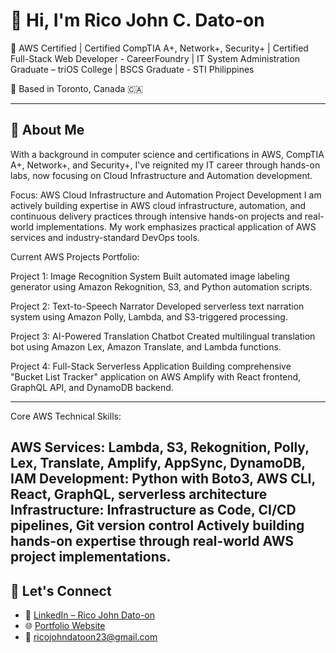 # 👋 Hi, I'm Rico John C. Dato-on

🎯 AWS Certified | Certified CompTIA A+, Network+, Security+ | Certified Full-Stack Web Developer - CareerFoundry | IT System Administration Graduate – triOS College | BSCS Graduate - STI Philippines

📍 Based in Toronto, Canada 🇨🇦  

---

## 🚀 About Me

With a background in computer science and certifications in AWS, CompTIA A+, Network+, and Security+, I've reignited my IT career through hands-on labs, now focusing on Cloud Infrastructure and Automation development.

Focus: AWS Cloud Infrastructure and Automation Project Development
I am actively building expertise in AWS cloud infrastructure, automation, and continuous delivery practices through intensive hands-on projects and real-world implementations. My work emphasizes practical application of AWS services and industry-standard DevOps tools.

Current AWS Projects Portfolio:

Project 1: Image Recognition System
Built automated image labeling generator using Amazon Rekognition, S3, and Python automation scripts.

Project 2: Text-to-Speech Narrator
Developed serverless text narration system using Amazon Polly, Lambda, and S3-triggered processing.

Project 3: AI-Powered Translation Chatbot
Created multilingual translation bot using Amazon Lex, Amazon Translate, and Lambda functions.

Project 4: Full-Stack Serverless Application
Building comprehensive "Bucket List Tracker" application on AWS Amplify with React frontend, GraphQL API, and DynamoDB backend.

---
Core AWS Technical Skills:

AWS Services: Lambda, S3, Rekognition, Polly, Lex, Translate, Amplify, AppSync, DynamoDB, IAM
Development: Python with Boto3, AWS CLI, React, GraphQL, serverless architecture
Infrastructure: Infrastructure as Code, CI/CD pipelines, Git version control
Actively building hands-on expertise through real-world AWS project implementations.
---

## 💬 Let's Connect

- 🔗 [LinkedIn – Rico John Dato-on](https://www.linkedin.com/in/rico-john-dato-on)
- 🌐 [Portfolio Website](https://ricodatoon.netlify.app)
- 📧 ricojohndatoon23@gmail.com
